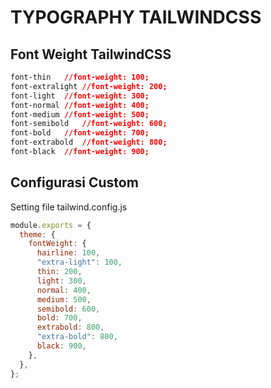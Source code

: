 # TYPOGRAPHY TAILWINDCSS

## Font Weight TailwindCSS

```css
font-thin	//font-weight: 100;
font-extralight	//font-weight: 200;
font-light	//font-weight: 300;
font-normal	//font-weight: 400;
font-medium	//font-weight: 500;
font-semibold	//font-weight: 600;
font-bold	//font-weight: 700;
font-extrabold	//font-weight: 800;
font-black	//font-weight: 900;
```

## Configurasi Custom

Setting file tailwind.config.js

```js
module.exports = {
  theme: {
    fontWeight: {
      hairline: 100,
      "extra-light": 100,
      thin: 200,
      light: 300,
      normal: 400,
      medium: 500,
      semibold: 600,
      bold: 700,
      extrabold: 800,
      "extra-bold": 800,
      black: 900,
    },
  },
};
```
